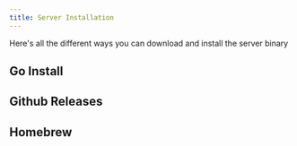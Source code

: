 ```yaml
---
title: Server Installation
---
```


Here's all the different ways you can download and install the server binary

## Go Install

## Github Releases

## Homebrew
